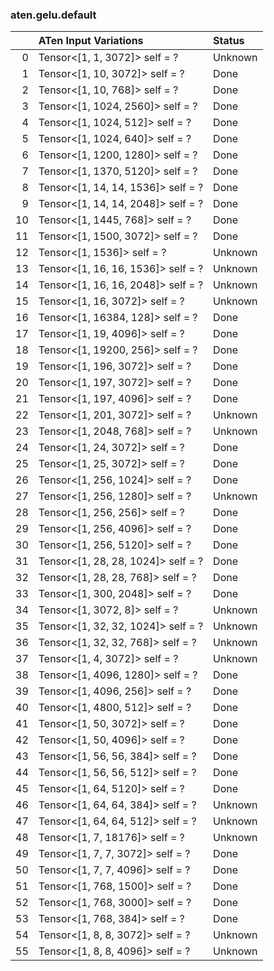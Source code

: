 ### aten.gelu.default
|    | ATen Input Variations              | Status   |
|---:|:-----------------------------------|:---------|
|  0 | Tensor<[1, 1, 3072]> self = ?      | Unknown  |
|  1 | Tensor<[1, 10, 3072]> self = ?     | Done     |
|  2 | Tensor<[1, 10, 768]> self = ?      | Done     |
|  3 | Tensor<[1, 1024, 2560]> self = ?   | Done     |
|  4 | Tensor<[1, 1024, 512]> self = ?    | Done     |
|  5 | Tensor<[1, 1024, 640]> self = ?    | Done     |
|  6 | Tensor<[1, 1200, 1280]> self = ?   | Done     |
|  7 | Tensor<[1, 1370, 5120]> self = ?   | Done     |
|  8 | Tensor<[1, 14, 14, 1536]> self = ? | Done     |
|  9 | Tensor<[1, 14, 14, 2048]> self = ? | Done     |
| 10 | Tensor<[1, 1445, 768]> self = ?    | Done     |
| 11 | Tensor<[1, 1500, 3072]> self = ?   | Done     |
| 12 | Tensor<[1, 1536]> self = ?         | Unknown  |
| 13 | Tensor<[1, 16, 16, 1536]> self = ? | Unknown  |
| 14 | Tensor<[1, 16, 16, 2048]> self = ? | Unknown  |
| 15 | Tensor<[1, 16, 3072]> self = ?     | Unknown  |
| 16 | Tensor<[1, 16384, 128]> self = ?   | Done     |
| 17 | Tensor<[1, 19, 4096]> self = ?     | Done     |
| 18 | Tensor<[1, 19200, 256]> self = ?   | Done     |
| 19 | Tensor<[1, 196, 3072]> self = ?    | Done     |
| 20 | Tensor<[1, 197, 3072]> self = ?    | Done     |
| 21 | Tensor<[1, 197, 4096]> self = ?    | Done     |
| 22 | Tensor<[1, 201, 3072]> self = ?    | Unknown  |
| 23 | Tensor<[1, 2048, 768]> self = ?    | Unknown  |
| 24 | Tensor<[1, 24, 3072]> self = ?     | Done     |
| 25 | Tensor<[1, 25, 3072]> self = ?     | Done     |
| 26 | Tensor<[1, 256, 1024]> self = ?    | Done     |
| 27 | Tensor<[1, 256, 1280]> self = ?    | Unknown  |
| 28 | Tensor<[1, 256, 256]> self = ?     | Done     |
| 29 | Tensor<[1, 256, 4096]> self = ?    | Done     |
| 30 | Tensor<[1, 256, 5120]> self = ?    | Done     |
| 31 | Tensor<[1, 28, 28, 1024]> self = ? | Done     |
| 32 | Tensor<[1, 28, 28, 768]> self = ?  | Done     |
| 33 | Tensor<[1, 300, 2048]> self = ?    | Done     |
| 34 | Tensor<[1, 3072, 8]> self = ?      | Unknown  |
| 35 | Tensor<[1, 32, 32, 1024]> self = ? | Unknown  |
| 36 | Tensor<[1, 32, 32, 768]> self = ?  | Unknown  |
| 37 | Tensor<[1, 4, 3072]> self = ?      | Unknown  |
| 38 | Tensor<[1, 4096, 1280]> self = ?   | Done     |
| 39 | Tensor<[1, 4096, 256]> self = ?    | Done     |
| 40 | Tensor<[1, 4800, 512]> self = ?    | Done     |
| 41 | Tensor<[1, 50, 3072]> self = ?     | Done     |
| 42 | Tensor<[1, 50, 4096]> self = ?     | Done     |
| 43 | Tensor<[1, 56, 56, 384]> self = ?  | Done     |
| 44 | Tensor<[1, 56, 56, 512]> self = ?  | Done     |
| 45 | Tensor<[1, 64, 5120]> self = ?     | Done     |
| 46 | Tensor<[1, 64, 64, 384]> self = ?  | Unknown  |
| 47 | Tensor<[1, 64, 64, 512]> self = ?  | Unknown  |
| 48 | Tensor<[1, 7, 18176]> self = ?     | Unknown  |
| 49 | Tensor<[1, 7, 7, 3072]> self = ?   | Done     |
| 50 | Tensor<[1, 7, 7, 4096]> self = ?   | Done     |
| 51 | Tensor<[1, 768, 1500]> self = ?    | Done     |
| 52 | Tensor<[1, 768, 3000]> self = ?    | Done     |
| 53 | Tensor<[1, 768, 384]> self = ?     | Done     |
| 54 | Tensor<[1, 8, 8, 3072]> self = ?   | Unknown  |
| 55 | Tensor<[1, 8, 8, 4096]> self = ?   | Unknown  |

